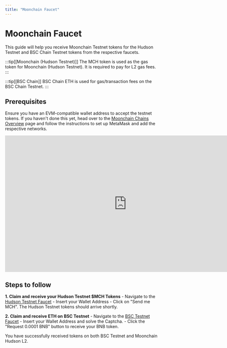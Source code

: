 ```yaml
---
title: "Moonchain Faucet"
---
```


# Moonchain Faucet

This guide will help you receive Moonchain Testnet tokens for the Hudson Testnet and BSC Chain Testnet tokens from the respective faucets.

:::tip[[Moonchain (Hudson Testnet)]]
The MCH token is used as the gas token for Moonchain (Hudson Testnet). It is required to pay for L2 gas fees.
:::

:::tip[[BSC Chain]]
BSC Chain ETH is used for gas/transaction fees on the BSC Chain Testnet.
:::

## Prerequisites

Ensure you have an EVM-compatible wallet address to accept the testnet tokens. If you haven't done this yet, head over to the [Moonchain Chains Overview](/moonchain-design/chains-and-testnets/) page and follow the instructions to set up MetaMask and add the respective networks.

<iframe 
    width="800" height="450" src="https://www.youtube.com/embed/071DqMsLmTA" 
    title="YouTube video player" frameborder="0" 
    allow="accelerometer; autoplay; clipboard-write; encrypted-media; gyroscope; picture-in-picture; web-share" 
    allowFullScreen>
</iframe>

## Steps to follow

**1. Claim and receive your Hudson Testnet $MCH Tokens**
    - Navigate to the [Hudson Testnet Faucet](https://Hudson-faucet.mchain.ai/)
    - Insert your Wallet Address
    - Click on "Send me MCH". The Hudson Testnet tokens should arrive shortly.

**2. Claim and receive ETH on BSC Testnet**
    - Navigate to the [BSC Testnet Faucet](https://www.bnbchain.org/en/testnet-faucet)
    - Insert your Wallet Address and solve the Captcha.
    - Click the "Request 0.0001 BNB" button to receive your BNB token.

You have successfully received tokens on both BSC Testnet and Moonchain Hudson L2.